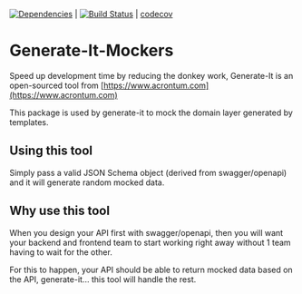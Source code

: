 [![Dependencies](https://david-dm.org/acrontum/generate-it.svg)](https://david-dm.org/acrontum/generate-it) | [![Build Status](https://travis-ci.org/acrontum/generate-it.svg?branch=master)](https://travis-ci.org/acrontum/generate-it) | [codecov](https://codecov.io/gh/acrontum/generate-it/)

# Generate-It-Mockers

Speed up development time by reducing the donkey work, Generate-It is an open-sourced tool from [https://www.acrontum.com](https://www.acrontum.com)

This package is used by generate-it to mock the domain layer generated by templates.

## Using this tool

Simply pass a valid JSON Schema object (derived from swagger/openapi) and it will generate random mocked data.

## Why use this tool

When you design your API first with swagger/openapi, then you will want your backend and frontend team to start working right away without 1 team having to wait for the other.

For this to happen, your API should be able to return mocked data based on the API, generate-it... this tool will handle the rest.
